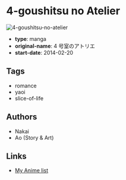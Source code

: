 # 4-goushitsu no Atelier

![4-goushitsu-no-atelier](https://cdn.myanimelist.net/images/manga/1/135753.jpg)

-   **type**: manga
-   **original-name**: 4 号室のアトリエ
-   **start-date**: 2014-02-20

## Tags

-   romance
-   yaoi
-   slice-of-life

## Authors

-   Nakai
-   Ao (Story & Art)

## Links

-   [My Anime list](https://myanimelist.net/manga/78377/4-goushitsu_no_Atelier)
